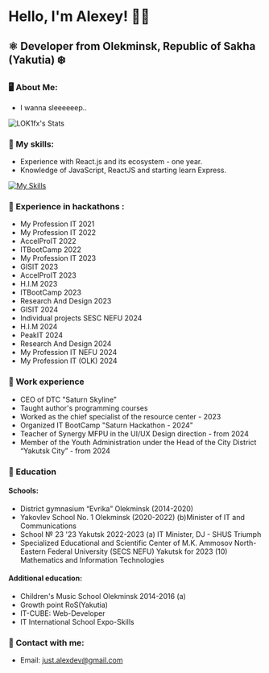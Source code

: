 # Hello, I'm Alexey! 👋🏻

## ⚛️ Developer from Olekminsk, Republic of Sakha (Yakutia) ❄️

### 🖥️ About Me:

- I wanna sleeeeeep..

![LOK1fx's Stats](https://github-readme-stats.vercel.app/api?username=JustAlexeyDev&theme=tokyonight&show_icons=true&hide_border=true&count_private=true)

### 🧠 My skills:

- Experience with React.js and its ecosystem - one year.
- Knowledge of JavaScript, ReactJS and starting learn Express.

[![My Skills](https://skillicons.dev/icons?i=html,css,js,ts,python,git,react,django,tailwindcss,figma,github,linux,nodejs,bun,elysia)](https://skillicons.dev)

### 💎 Experience in hackathons :

- My Profession IT 2021
- My Profession IT 2022
- AccelProIT 2022
- ITBootCamp 2022
- My Profession IT 2023
- GISIT 2023
- AccelProIT 2023
- H.I.M 2023
- ITBootCamp 2023
- Research And Design 2023
- GISIT 2024
- Individual projects SESC NEFU 2024
- H.I.M 2024
- PeakIT 2024
- Research And Design 2024
- My Profession IT NEFU 2024
- My Profession IT (OLK) 2024

### 💾 Work experience

- CEO of DTC "Saturn Skyline"
- Taught author's programming courses
- Worked as the chief specialist of the resource center - 2023
- Organized IT BootCamp "Saturn Hackathon - 2024"
- Teacher of  Synergy MFPU in the UI/UX Design direction - from 2024
- Member of the Youth Administration under the Head of the City District “Yakutsk City” - from 2024

### 📕 Education
#### Schools:
- District gymnasium “Evrika” Olekminsk (2014-2020)
- Yakovlev School No. 1 Olekminsk (2020-2022) (b)Minister of IT and Communications
- School № 23 '23 Yakutsk 2022-2023 (a) IT Minister, DJ - SHUS Triumph
- Specialized Educational and Scientific Center of M.K. Ammosov North-Eastern Federal University (SECS NEFU) Yakutsk for 2023 (10) Mathematics and Information Technologies

#### Additional education:
- Children's Music School Olekminsk 2014-2016 (a)
- Growth point RoS(Yakutia)
- IT-CUBE: Web-Developer
- IT International School Expo-Skills
  
### 📧 Contact with me:

- Email: just.alexdev@gmail.com


